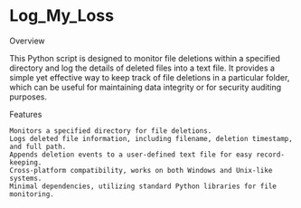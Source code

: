 # Log_My_Loss
Overview

This Python script is designed to monitor file deletions within a specified directory and log the details of deleted files into a text file. It provides a simple yet effective way to keep track of file deletions in a particular folder, which can be useful for maintaining data integrity or for security auditing purposes.


Features

    Monitors a specified directory for file deletions.
    Logs deleted file information, including filename, deletion timestamp, and full path.
    Appends deletion events to a user-defined text file for easy record-keeping.
    Cross-platform compatibility, works on both Windows and Unix-like systems.
    Minimal dependencies, utilizing standard Python libraries for file monitoring.

